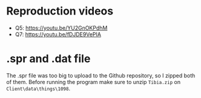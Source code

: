 # Reproduction videos

- Q5: https://youtu.be/YU2GnOKPdhM
- Q7: https://youtu.be/fDJDE9VePIA

# .spr and .dat file

The .spr file was too big to upload to the Github repository, so I zipped both of them. Before running the program make sure to unzip `Tibia.zip` on `Client\data\things\1098`.
